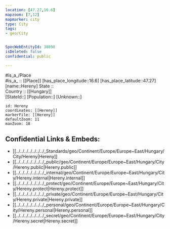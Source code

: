 ```yaml
---
location: [47.27,16.6] 
mapzoom: [7,12] 
mapmarker: city 
type: City
tags:
- geo/City


SpocWebEntityId: 30898
isDeleted: false
confidential: public

---
```

#is_a_/Place  
#is_a_ :: [[Place]] 
[has_place_longitude::16.6] 
[has_place_latitude::47.27] 
[name::Hereny] 
State ::  
Country :: [[Hungary]]  
[StateId::] 
[Population::] 
[Unknown::] 


```leaflet
id: Hereny
coordinates: [[Hereny]] 
markerFile: [[Hereny]] 
defaultZoom: 11 
maxZoom: 18
```


## Confidential Links & Embeds: 
- [[../../../../../../../_Standards/geo/Continent/Europe/Europe~East/Hungary/City/Hereny|Hereny]] 
- [[../../../../../../../_public/geo/Continent/Europe/Europe~East/Hungary/City/Hereny.public|Hereny.public]] 
- [[../../../../../../../_internal/geo/Continent/Europe/Europe~East/Hungary/City/Hereny.internal|Hereny.internal]] 
- [[../../../../../../../_protect/geo/Continent/Europe/Europe~East/Hungary/City/Hereny.protect|Hereny.protect]] 
- [[../../../../../../../_private/geo/Continent/Europe/Europe~East/Hungary/City/Hereny.private|Hereny.private]] 
- [[../../../../../../../_personal/geo/Continent/Europe/Europe~East/Hungary/City/Hereny.personal|Hereny.personal]] 
- [[../../../../../../../_secret/geo/Continent/Europe/Europe~East/Hungary/City/Hereny.secret|Hereny.secret]] 

